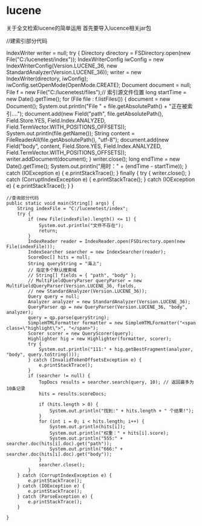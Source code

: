 # lucene
关于全文检索lucene的简单运用
首先要导入lucence相关jar包


//建索引部分代码


IndexWriter writer = null;
		try {
			Directory directory = FSDirectory.open(new File("C:/lucenetest/index"));
			IndexWriterConfig iwConfig = new IndexWriterConfig(Version.LUCENE_36, new StandardAnalyzer(Version.LUCENE_36));
			writer = new IndexWriter(directory, iwConfig);
			iwConfig.setOpenMode(OpenMode.CREATE);
			Document document = null;
			File f = new File("C:/lucenetest/files");// 索引源文件位置
			long startTime = new Date().getTime();
			for (File file : f.listFiles()) {
				document = new Document();
				System.out.println("File " + file.getAbsolutePath() + "正在被索引....");
				document.add(new Field("path", file.getAbsolutePath(), Field.Store.YES, Field.Index.ANALYZED,
						Field.TermVector.WITH_POSITIONS_OFFSETS));
				System.out.println(file.getName());
				String content = FileReaderAll(file.getAbsolutePath(), "utf-8");
				document.add(new Field("body", content, Field.Store.YES, Field.Index.ANALYZED, Field.TermVector.WITH_POSITIONS_OFFSETS));
				writer.addDocument(document);
			}
			writer.close();
			long endTime = new Date().getTime();
			System.out.println("用时：" + (endTime - startTime));
		} catch (IOException e) {
			e.printStackTrace();
		} finally {
			try {
				writer.close();
			} catch (CorruptIndexException e) {
				e.printStackTrace();
			} catch (IOException e) {
				e.printStackTrace();
			}
		}
    
    //查询部分代码
    public static void main(String[] args) {
		String indexFile = "C:/lucenetest/index";
		try {
			if (new File(indexFile).length() <= 1) {
				System.out.println("文件不存在");
				return;
			}
			IndexReader reader = IndexReader.open(FSDirectory.open(new File(indexFile)));
			IndexSearcher searcher = new IndexSearcher(reader);
			ScoreDoc[] hits = null;
			String queryString = "海上";
			// 指定多个默认搜索域
			// String[] fields = { "path", "body" };
			// MultiFieldQueryParser queryParser = new MultiFieldQueryParser(Version.LUCENE_36, fields,
			// new StandardAnalyzer(Version.LUCENE_36));
			Query query = null;
			Analyzer analyzer = new StandardAnalyzer(Version.LUCENE_36);
			QueryParser qp = new QueryParser(Version.LUCENE_36, "body", analyzer);
			query = qp.parse(queryString);
			SimpleHTMLFormatter formatter = new SimpleHTMLFormatter("<span class=\"highlight\">", "</span>");
			Scorer scorer = new QueryScorer(query);
			Highlighter hig = new Highlighter(formatter, scorer);
			try {
				System.out.println("111:" + hig.getBestFragment(analyzer, "body", query.toString()));
			} catch (InvalidTokenOffsetsException e) {
				e.printStackTrace();
			}
			if (searcher != null) {
				TopDocs results = searcher.search(query, 10); // 返回最多为10条记录
				hits = results.scoreDocs;

				if (hits.length > 0) {
					System.out.println("找到:" + hits.length + " 个结果!");
				}
				for (int i = 0; i < hits.length; i++) {
					System.out.println(hits[i]);
					System.out.println("权重：" + hits[i].score);
					System.out.println("555:" + searcher.doc(hits[i].doc).get("path"));
					System.out.println("666:" + searcher.doc(hits[i].doc).get("body"));
				}
				searcher.close();
			}
		} catch (CorruptIndexException e) {
			e.printStackTrace();
		} catch (IOException e) {
			e.printStackTrace();
		} catch (ParseException e) {
			e.printStackTrace();
		}

	}
    
